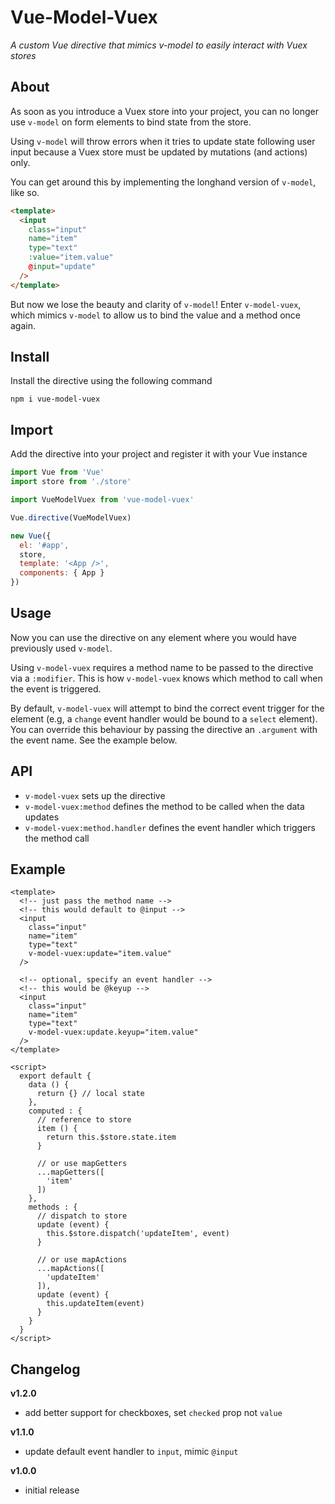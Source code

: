 
# Vue-Model-Vuex

_A custom Vue directive that mimics v-model to easily interact with Vuex stores_


## About

As soon as you introduce a Vuex store into your project, you can no longer use `v-model` on form elements to bind state from the store.

Using `v-model` will throw errors when it tries to update state following user input because a Vuex store must be updated by mutations (and actions) only.

You can get around this by implementing the longhand version of `v-model`, like so.

```html
<template>
  <input 
    class="input" 
    name="item" 
    type="text" 
    :value="item.value"
    @input="update"
  />
</template>
```

But now we lose the beauty and clarity of `v-model`! Enter `v-model-vuex`, which mimics `v-model` to allow us to bind the value and a method once again.


## Install

Install the directive using the following command

```
npm i vue-model-vuex
```


## Import

Add the directive into your project and register it with your Vue instance


```js
import Vue from 'Vue'
import store from './store'

import VueModelVuex from 'vue-model-vuex'

Vue.directive(VueModelVuex)

new Vue({
  el: '#app',
  store,
  template: '<App />',
  components: { App }
})
```


## Usage

Now you can use the directive on any element where you would have previously used `v-model`.

Using `v-model-vuex` requires a method name to be passed to the directive via a `:modifier`. This is how `v-model-vuex` knows which method to call when the event is triggered.

By default, `v-model-vuex` will attempt to bind the correct event trigger for the element (e.g, a `change` event handler would be bound to a `select` element). You can override this behaviour by passing the directive an `.argument` with the event name. See the example below.


## API
- `v-model-vuex` sets up the directive 
- `v-model-vuex:method` defines the method to be called when the data updates
- `v-model-vuex:method.handler` defines the event handler which triggers the method call


## Example

```vue    
<template>
  <!-- just pass the method name -->
  <!-- this would default to @input -->
  <input 
    class="input" 
    name="item" 
    type="text" 
    v-model-vuex:update="item.value"
  />
  
  <!-- optional, specify an event handler -->
  <!-- this would be @keyup -->
  <input 
    class="input" 
    name="item" 
    type="text" 
    v-model-vuex:update.keyup="item.value"
  />
</template>

<script>
  export default {
    data () {
      return {} // local state
    },
    computed : {
      // reference to store
      item () {
        return this.$store.state.item
      }
      
      // or use mapGetters
      ...mapGetters([
        'item'
      ])
    },
    methods : {
      // dispatch to store
      update (event) {
        this.$store.dispatch('updateItem', event)
      }
      
      // or use mapActions
      ...mapActions([
        'updateItem'
      ]),
      update (event) {
        this.updateItem(event)
      }
    }
  }
</script>
``` 

## Changelog


**v1.2.0**
- add better support for checkboxes, set `checked` prop not `value`

**v1.1.0**
- update default event handler to `input`, mimic `@input`

**v1.0.0**
- initial release


